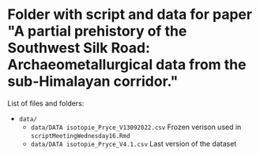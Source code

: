# Folder with script and data for paper "A partial prehistory of the Southwest Silk Road: Archaeometallurgical data from the sub-Himalayan corridor."

List of files and folders:

- `data/`
  + `data/DATA isotopie_Pryce_V13092022.csv` Frozen verison used in `scriptMeetingWednesday16.Rmd`
  + `data/DATA isotopie_Pryce_V4.1.csv` Last version of the dataset



